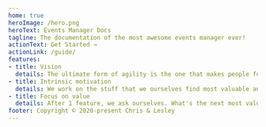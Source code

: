 ```yaml
---
home: true
heroImage: /hero.png
heroText: Events Manager Docs
tagline: The documentation of the most awesome events manager ever!
actionText: Get Started →
actionLink: /guide/
features:
- title: Vision
  details: The ultimate form of agility is the one that makes people focused on a single mission. Like that agile football player that blindly knows where the goal is. 
- title: Intrinsic motivation
  details: We work on the stuff that we ourselves find most valuable and keeps us motivated. This way we ensure that we naturally 'want' to work on this system.
- title: Focus on value
  details: After 1 feature, we ask ourselves. What's the next most valuable / awesome thing to do. In other words, we focus on what matters most
footer: Copyright © 2020-present Chris & Lesley
---
```

